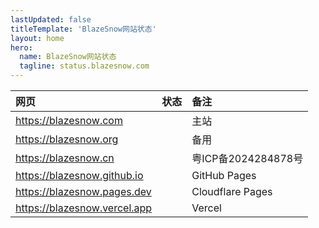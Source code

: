```yaml
---
lastUpdated: false
titleTemplate: 'BlazeSnow网站状态'
layout: home
hero:
  name: BlazeSnow网站状态
  tagline: status.blazesnow.com
---
```


<script setup>
import OK from '/status/OK.vue'
import NotGood from '/status/NotGood.vue'
import Review from '/status/Review.vue'
import Bad from '/status/Bad.vue'
import Off from '/status/Off.vue'
</script>

| 网页                           | 状态        | 备注                |
| :----------------------------- | :---------- | :------------------ |
| <https://blazesnow.com>        | <OK />      | 主站                |
| <https://blazesnow.org>        | <OK />      | 备用                |
| <https://blazesnow.cn>         | <NotGood /> | 粤ICP备2024284878号 |
| <https://blazesnow.github.io>  | <OK />      | GitHub Pages        |
| <https://blazesnow.pages.dev>  | <OK />      | Cloudflare Pages    |
| <https://blazesnow.vercel.app> | <OK />      | Vercel              |